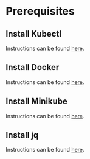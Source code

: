 # Prerequisites

## Install Kubectl

Instructions can be found [here](https://kubernetes.io/docs/tasks/tools/install-kubectl/).

## Install Docker

Instructions can be found [here](https://docs.docker.com/install/).

## Install Minikube

Instructions can be found [here](https://github.com/kubernetes/minikube/releases/tag/v0.30.0).

## Install jq

Instructions can be found [here](https://stedolan.github.io/jq/download/).
